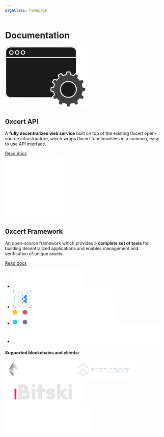 ```yaml
---
pageClass: homepage
---
```


# Documentation

<div class="navigator">
  <div class="box">
    <img src="/api-icon.svg" class="icon"/>
    <h2>0xcert API</h2>
    <p>
      A <strong>fully decentralized web service</strong> built on top of the existing 0xcert open-source infrastructure, which wraps 0xcert functionalities in a common, easy to use API interface.
    </p>
    <a href="/api/" class="button">Read docs</a>
  </div>
  <div class="box">
    <img src="/framework-icon.svg" class="icon"/>
    <h2>0xcert Framework</h2>
    <p>
      An open-source framework which provides a <strong>complete set of tools</strong> for building decentralized applications and enables management and verification of unique assets.
    </p>
    <a href="/framework/v2/" class="button">Read docs</a>
  </div>
</div>

<ul class="products">
  <li>
    <a href="https://0xcert.org" target="_blank">
      <img src="/logo_0xcert.svg"/>
    </a>
  </li>
  <li>
    <a href="https://erc721validator.org" target="_blank">
      <img src="/logo_validator.svg"/>
    </a>
  </li>
  <li>
    <a href="https://swapmarket.com" target="_blank">
      <img src="/logo_swapmarket.svg"/>
    </a>
  </li>
  <li>
    <a href="https://nonfungiblealliance.org" target="_blank">
      <img src="/logo_alliance.svg"/>
    </a>
  </li>
</ul>

<div class="blockchains">
  <h4>Supported blockchains and clients:</h4>
  <div class="logos">
    <img src="/ethereum.png"/>
    <img src="/wanchain.png"/>
    <img src="/logo-bitski.svg"/>
    <img src="/logo-metamask.svg"/>
  </div>
</div>
